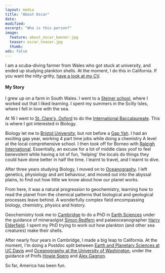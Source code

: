 ```yaml
---
layout: media
title: "About Oscar"
date:
modified:
excerpt: "Who is this person?"
image:
  feature: about_oscar_banner.jpg
  teaser: oscar_teaser.jpg
  thumb:
ads: false
---
```


I am a scuba-diving farmer from Wales who got stuck at university, and ended up studying plankton shells. At the moment, I do this in California. If you want the nitty-gritty, [have a look at my CV](/assets/140928_FullCV.pdf).

#### My Story

I grew up on a farm in South Wales. I went to a [Steiner school](http://www.steineracademyhereford.eu/), where I worked out that I liked learning. I spent my summers in the Scilly Isles, where I fell in love with the sea.

At 16 I went to [St. Clare's, Oxford](http://www.stclares.ac.uk/) to do the [International Baccalaureate](http://www.ibo.org/). This is where I got interested in Biology.

Biology let me to [Bristol University](http://www.bristol.ac.uk/biology/), but not before a [Gap Yah](https://www.youtube.com/watch?v=eKFjWR7X5dU). I had an exciting gap year, working 4 part time jobs while doing a chemistry A level at the local comprehensive school. I then took off for Borneo with [Raleigh International](http://raleighinternational.org/). Essentially, an excuse for a lot of middle class yoof to feel benevolent while having a lot of fun, 'helping' the locals do things they could have done better in half the time. I learnt to travel, and I learnt to dive.

After three years studying Biology, I moved on to [Oceanography](http://noc.ac.uk/). I left genetics, physiology and ant behaviour, and moved out into the abyssal plains, to find out how little we know about how our planet works.

From here, it was a natural progression to geochemistry, learning how to read the planet from the chemical patterns that biological and geological processes leave behind. A wonderfully complex field encompassing biology, chemistry, physics and history.

Geochemistry took me to [Cambridge](http://www.cam.ac.uk/) to do a PhD in [Earth Sciences](http://www.esc.cam.ac.uk/) under the guidance of mineraolgist [Simon Redfern](https://www.esc.cam.ac.uk/people/academic-staff/simon-redfern) and palaeoceanographer [Harry Elderfield](https://www.esc.cam.ac.uk/people/academic-staff/harry-elderfield). I spent my PhD trying to work out how plankton (and other sea creatures) make their shells.

After nearly four years in Cambridge, I made a big leap to California. At the moment, I'm doing a Postdoc split between [Earth and Planetary Sciences at UC Davis](http://geology.ucdavis.edu/index.php) and [Oceanography at the University of Washington](http://www.ocean.washington.edu/), under the guidance of Profs [Howie Spero](http://geology.ucdavis.edu/people/faculty/spero.php) and [Alex Gagnon](http://www.ocean.washington.edu/home/Alex+Gagnon).

So far, America has been fun.
